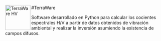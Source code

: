 <img src="https://github.com/sainosmichelle/TerraWare-HV/blob/master/Logos/LogoE.png"
  align="left"
  width="80"
  height="80"
  alt="TerraWare HV">

#TerraWare

Software desarrollado en Python para calcular los cocientes espectrales H/V a partir de datos obtenidos de vibración ambiental y realizar la inversión asumiendo la existencia de campos difusos.  
